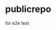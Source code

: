 # publicrepo
for e2e test























































































































































































































































































































































































































































































































































































































































































































































































































































































































































































































































































































































































































































































































































































































































































































































































































































































































































































































































































































































































































































































































































































































































































































































































































































































































































































































































































































































































































































































































































